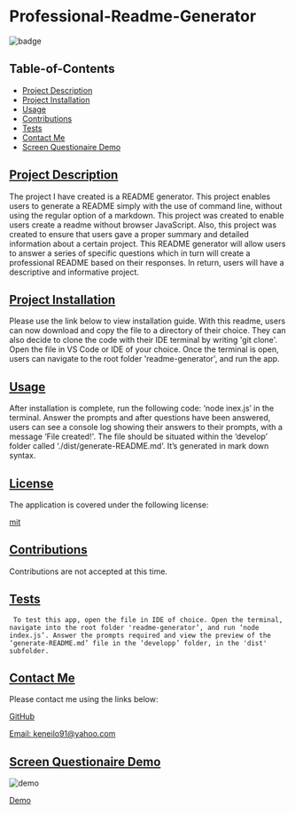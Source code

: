 # Professional-Readme-Generator

  
  ![badge](https://img.shields.io/badge/License-mit-red.svg)
    

  ## Table-of-Contents
  * [Project Description](#project-description)
  * [Project Installation](#project-installation)
  * [Usage](#usage)
  * [Contributions](#contributions)
  * [Tests](#tests)
  * [Contact Me](#Contact-me)
  * [Screen Questionaire Demo](#screen-questionaire-demo)
  
  ## [Project Description](#table-of-contents)
  The project I have created is a README generator. This project enables users to generate a README simply with the use of command line, without using the regular option of a markdown.
  This project was created to enable users create a readme without browser JavaScript. Also, this project was created to ensure that users gave a proper summary and detailed information about a certain project.
  This README generator will allow users to answer a series of specific questions which in turn will create a professional README based on their responses. In return, users will have a descriptive and informative project.

  ## [Project Installation](#table-of-contents)
  Please use the link below to view installation guide. With this readme, users can now download and copy the file to a directory of their choice. They can also decide to clone the code with their IDE terminal by writing 'git clone'. Open the file in VS Code or IDE of your choice. Once the terminal is open, users can navigate to the root folder 'readme-generator', and run the app.

  ## [Usage](#table-of-contents)
  After installation is complete, run the following code: ‘node inex.js’ in the terminal. Answer the prompts and after questions have been answered, users can see a console log showing their answers to their prompts, with a message ‘File created!'. The file should be situated within the ‘develop’ folder called ‘./dist/generate-README.md’. It’s generated in mark down syntax.
  
  
  ## [License](#table-of-contents)
    
  The application is covered under the following license:

  
  [mit](https://choosealicense.com/licenses/mit)
    
    

  ## [Contributions](#table-of-contents)

  
  Contributions are not accepted at this time.
    
  
  ## [Tests](#table-of-contents)
     To test this app, open the file in IDE of choice. Open the terminal, navigate into the root folder 'readme-generator’, and run ‘node index.js’. Answer the prompts required and view the preview of the ‘generate-README.md’ file in the ‘developp’ folder, in the 'dist' subfolder.
  
  ## [Contact Me](#table-of-contents)
  Please contact me using the links below:
  
  [GitHub](https://github.com/kenesei91)

  [Email: keneilo91@yahoo.com](mailto:keneilo91@yahoo.com)

  ## [Screen Questionaire Demo](#table-of-contents)
  ![demo](https://watch.screencastify.com/v/BxUZL2DKWqsrqHPWjlj2)

  [Demo](https://watch.screencastify.com/v/BxUZL2DKWqsrqHPWjlj2)
